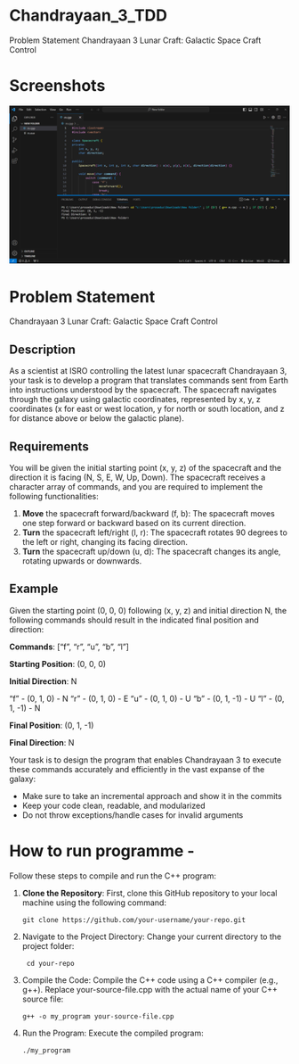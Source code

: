 # Chandrayaan_3_TDD
Problem Statement Chandrayaan 3 Lunar Craft: Galactic Space Craft Control

# Screenshots

<img src="./screenshot/output.png" alt=" giving input getting correct output" />

# Problem Statement

Chandrayaan 3 Lunar Craft: Galactic Space Craft Control

## Description

As a scientist at ISRO controlling the latest lunar spacecraft Chandrayaan 3, your task is to develop a program that translates commands sent from Earth into instructions understood by the spacecraft. The spacecraft navigates through the galaxy using galactic coordinates, represented by x, y, z coordinates (x for east or west location, y for north or south location, and z for distance above or below the galactic plane).

## Requirements

You will be given the initial starting point (x, y, z) of the spacecraft and the direction it is facing (N, S, E, W, Up, Down). The spacecraft receives a character array of commands, and you are required to implement the following functionalities:

<ol>
<li>
<b>Move</b> the spacecraft forward/backward (f, b): The spacecraft moves one step forward or backward based on its current direction.
</li>
<li>
<b>Turn</b> the spacecraft left/right (l, r): The spacecraft rotates 90 degrees to the left or right, changing its facing direction.
</li>
<li>
<b>Turn</b> the spacecraft up/down (u, d): The spacecraft changes its angle, rotating upwards or downwards.
</li>
</ol>

## Example

Given the starting point (0, 0, 0) following (x, y, z) and initial direction N, the following commands should result in the indicated final position and direction:

<b>Commands</b>: [“f”, “r”, “u”, “b”, “l”]

<b>Starting Position</b>: (0, 0, 0)

<b>Initial Direction</b>: N

“f” - (0, 1, 0) - N
“r” - (0, 1, 0) - E
“u” - (0, 1, 0) - U
“b” - (0, 1, -1) - U
“l” - (0, 1, -1) - N

<b>Final Position</b>: (0, 1, -1)

<b>Final Direction</b>: N

Your task is to design the program that enables Chandrayaan 3 to execute these commands accurately and efficiently in the vast expanse of the galaxy:

<ul>
<li>
Make sure to take an incremental approach and show it in the commits
</li>
<li>
Keep your code clean, readable, and modularized
</li>
<li>
Do not throw exceptions/handle cases for invalid arguments
</li>
</ul>

# How to run programme -


Follow these steps to compile and run the C++ program:

1. **Clone the Repository**: First, clone this GitHub repository to your local machine using the following command:

   ```shell
   git clone https://github.com/your-username/your-repo.git

2. Navigate to the Project Directory: Change your current directory to the project folder:
   ```shell
    cd your-repo
3. Compile the Code: Compile the C++ code using a C++ compiler (e.g., g++). Replace your-source-file.cpp with the actual name of your C++ source file:
     ```shell
    g++ -o my_program your-source-file.cpp
4. Run the Program: Execute the compiled program:
     ```shell
    ./my_program



